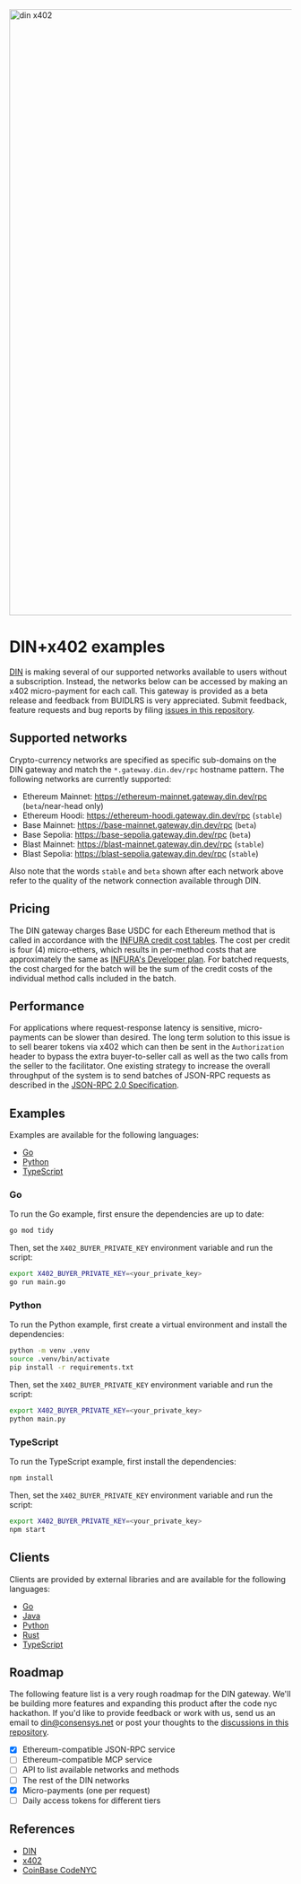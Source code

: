 <img width="1920" height="1080" alt="din x402" src="https://github.com/user-attachments/assets/c922e0ab-3fc2-4a1c-af64-1b23e072a9d4" />

# DIN+x402 examples

[DIN](https://din.build) is making several of our supported networks available to users without a subscription.  Instead, the networks below can be accessed by making an x402 micro-payment for each call.  This gateway is provided as a beta release and feedback from BUIDLRS is very appreciated.  Submit feedback, feature requests and bug reports by filing [issues in this repository](https://github.com/DIN-center/din-x402-examples/issues).

## Supported networks

Crypto-currency networks are specified as specific sub-domains on the DIN gateway and match the `*.gateway.din.dev/rpc` hostname pattern.  The following networks are currently supported:

* Ethereum Mainnet: https://ethereum-mainnet.gateway.din.dev/rpc (`beta`/near-head only)
* Ethereum Hoodi: https://ethereum-hoodi.gateway.din.dev/rpc (`stable`)
* Base Mainnet: https://base-mainnet.gateway.din.dev/rpc (`beta`)
* Base Sepolia: https://base-sepolia.gateway.din.dev/rpc (`beta`)
* Blast Mainnet: https://blast-mainnet.gateway.din.dev/rpc (`stable`)
* Blast Sepolia: https://blast-sepolia.gateway.din.dev/rpc (`stable`)


Also note that the words `stable` and `beta` shown after each network above refer to the quality of the network connection available through DIN.

## Pricing

The DIN gateway charges Base USDC for each Ethereum method that is called in accordance with the [INFURA credit cost tables](https://docs.metamask.io/services/get-started/pricing/credit-cost/).  The cost per credit is four (4) micro-ethers, which results in per-method costs that are approximately the same as [INFURA's Developer plan](https://docs.metamask.io/services/get-started/pricing/#infura-plans). For batched requests, the cost charged for the batch will be the sum of the credit costs of the individual method calls included in the batch.

## Performance

For applications where request-response latency is sensitive, micro-payments can be slower than desired.  The long term solution to this issue is to sell bearer tokens via x402 which can then be sent in the `Authorization` header to bypass the extra buyer-to-seller call as well as the two calls from the seller to the facilitator.  One existing strategy to increase the overall throughput of the system is to send batches of JSON-RPC requests as described in the [JSON-RPC 2.0 Specification](https://www.jsonrpc.org/specification#batch).

## Examples

Examples are available for the following languages:

* [Go](/main.go)
* [Python](/main.py)
* [TypeScript](/main.ts)

### Go

To run the Go example, first ensure the dependencies are up to date:

```bash
go mod tidy
```

Then, set the `X402_BUYER_PRIVATE_KEY` environment variable and run the script:

```bash
export X402_BUYER_PRIVATE_KEY=<your_private_key>
go run main.go
```

### Python

To run the Python example, first create a virtual environment and install the dependencies:

```bash
python -m venv .venv
source .venv/bin/activate
pip install -r requirements.txt
```

Then, set the `X402_BUYER_PRIVATE_KEY` environment variable and run the script:

```bash
export X402_BUYER_PRIVATE_KEY=<your_private_key>
python main.py
```

### TypeScript

To run the TypeScript example, first install the dependencies:

```bash
npm install
```

Then, set the `X402_BUYER_PRIVATE_KEY` environment variable and run the script:

```bash
export X402_BUYER_PRIVATE_KEY=<your_private_key>
npm start
```

## Clients

Clients are provided by external libraries and are available for the following languages:

* [Go](https://github.com/selesy/x402-buyer)
* [Java](https://github.com/coinbase/x402/tree/main/java/src/main/java/com/coinbase/x402/client)
* [Python](https://github.com/coinbase/x402/tree/main/python/x402/src/x402/clients)
* [Rust](https://github.com/x402-rs/x402-rs/tree/b13a4714432ae3421b0421c61103e5a57f8b5d38/crates/x402-reqwest)
* [TypeScript](https://github.com/coinbase/x402/tree/main/typescript/packages)

## Roadmap

The following feature list is a very rough roadmap for the DIN gateway.  We'll be building more features and expanding this product after the code nyc hackathon. If you'd like to provide feedback or work with us, send us an email to din@consensys.net or post your thoughts to the [discussions in this repository](https://github.com/DIN-center/din-x402-examples/discussions).

* [x] Ethereum-compatible JSON-RPC service
* [ ] Ethereum-compatible MCP service
* [ ] API to list available networks and methods
* [ ] The rest of the DIN networks
* [x] Micro-payments (one per request)
* [ ] Daily access tokens for different tiers

## References

* [DIN](https://din.build/)
* [x402](https://www.x402.org/)
* [CoinBase CodeNYC](https://www.coinbase.com/developer-platform/codenyc)
